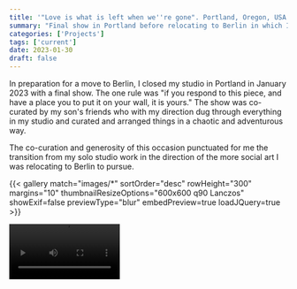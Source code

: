 ```yaml
---
title: '"Love is what is left when we''re gone". Portland, Oregon, USA'
summary: "Final show in Portland before relocating to Berlin in which I gave away all my art."
categories: ['Projects']
tags: ['current']
date: 2023-01-30
draft: false
---
```


In preparation for a move to Berlin, I closed my studio in Portland in January 2023 with a final show.  The one rule was "if you respond to this piece, and have a place you to put it on your wall, it is yours." The show was co-curated by my son's friends who with my direction dug through everything in my studio and curated and arranged things in a chaotic and adventurous way.

The co-curation and generosity of this occasion punctuated for me the transition from my solo studio work in the direction of the more social art I was relocating to Berlin to pursue.

{{< gallery match="images/*" sortOrder="desc" rowHeight="300" margins="10" thumbnailResizeOptions="600x600 q90 Lanczos" showExif=false previewType="blur" embedPreview=true loadJQuery=true >}}

<video src="videos/IMG_1959" width="200" />
{{< video src="videos/IMG_1961" width="200" >}}
{{< video src="videos/IMG_1962" width="200" >}}
{{< video src="videos/IMG_1960" width="200" >}}
